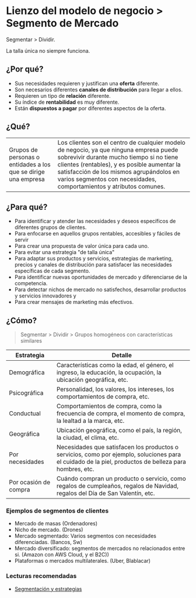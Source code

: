 # Lienzo del modelo de negocio > Segmento de Mercado

Segmentar > Dividir. 

La talla única no siempre funciona.

## ¿Por qué?

- Sus necesidades requieren y justifican una **oferta** diferente.
- Son necesarios diferentes **canales de distribución** para llegar a ellos.
- Requieren un tipo de **relación** diferente.
- Su índice de **rentabilidad** es muy diferente.
- Están **dispuestos a pagar** por diferentes aspectos de la oferta.

## ¿Qué?

| | |
-|-
Grupos de personas o entidades a los que se dirige una empresa|Los clientes son el centro de cualquier modelo de negocio, ya que ninguna empresa puede sobrevivir durante mucho tiempo si no tiene clientes (rentables), y es posible aumentar la satisfacción de los mismos agrupándolos en varios segmentos con necesidades, comportamientos y atributos comunes.

## ¿Para qué?

- Para identificar y atender las necesidades y deseos específicos de diferentes grupos de clientes. 
- Para enfocarse en aquellos grupos rentables, accesibles y fáciles de servir
- Para crear una propuesta de valor única para cada uno.
- Para evitar una estrategia "de talla única"
- Para adaptar sus productos y servicios, estrategias de marketing, precios y canales de distribución para satisfacer las necesidades específicas de cada segmento.
- Para identificar nuevas oportunidades de mercado y diferenciarse de la competencia. 
- Para detectar nichos de mercado no satisfechos, desarrollar productos y servicios innovadores y 
- Para crear mensajes de marketing más efectivos.

## ¿Cómo?

> Segmentar > Dividir > Grupos homogéneos con características similares

Estrategia|Detalle
-|-
Demográfica|Características como la edad, el género, el ingreso, la educación, la ocupación, la ubicación geográfica, etc.
Psicográfica|Personalidad, los valores, los intereses, los comportamientos de compra, etc.
Conductual|Comportamientos de compra, como la frecuencia de compra, el momento de compra, la lealtad a la marca, etc.
Geográfica|Ubicación geográfica, como el país, la región, la ciudad, el clima, etc.
Por necesidades|Necesidades que satisfacen los productos o servicios, como por ejemplo, soluciones para el cuidado de la piel, productos de belleza para hombres, etc.
Por ocasión de compra|Cuándo compran un producto o servicio, como regalos de cumpleaños, regalos de Navidad, regalos del Día de San Valentín, etc.

### Ejemplos de segmentos de clientes

- Mercado de masas (Ordenadores)
- Nicho de mercado. (Drones)
- Mercado segmentado: Varios segmentos con necesidades diferenciadas. (Bancos, Sw)
- Mercado diversificado: segmentos de mercados no relacionados entre si. (Amazon con AWS Cloud, y el B2C))
- Plataformas o mercados multilaterales. (Uber, Blablacar) 

### Lecturas recomendadas

- [Segmentación y estrategias](http://aprendiendomarketingconinditex.blogspot.com/2010/10/segmentacion-y-estrategias-en-inditex.html)